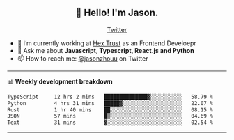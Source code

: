 <h2 align="center">👋 Hello! I'm Jason.</h2>
<p align="center">
  <a href="https://twitter.com/jasonzhouu">Twitter</a>
</p>


- 🔭 I’m currently working at [Hex Trust](https://hextrust.com/) as an Frontend Develoepr
- 💬 Ask me about **Javascript, Typescript, React.js and Python**
- 📫 How to reach me: [@jasonzhouu](https://twitter.com/jasonzhouu) on Twitter

-------

📊 **Weekly development breakdown**
<!--START_SECTION:waka-->

```txt
TypeScript     12 hrs 2 mins   ██████████████▓░░░░░░░░░░   58.79 %
Python         4 hrs 31 mins   █████▓░░░░░░░░░░░░░░░░░░░   22.07 %
Rust           1 hr 40 mins    ██░░░░░░░░░░░░░░░░░░░░░░░   08.15 %
JSON           57 mins         █▒░░░░░░░░░░░░░░░░░░░░░░░   04.69 %
Text           31 mins         ▓░░░░░░░░░░░░░░░░░░░░░░░░   02.54 %
```

<!--END_SECTION:waka-->

-------
